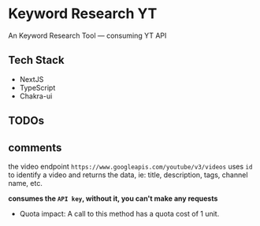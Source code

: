 # Keyword Research YT

An Keyword Research Tool — consuming YT API

## Tech Stack

- NextJS
- TypeScript
- Chakra-ui

## TODOs

## comments

the video endpoint `https://www.googleapis.com/youtube/v3/videos` uses `id` to identify a video and returns the data, ie: title, description, tags, channel name, etc.

**consumes the `API key`, without it, you can't make any requests**

- Quota impact: A call to this method has a quota cost of 1 unit.
